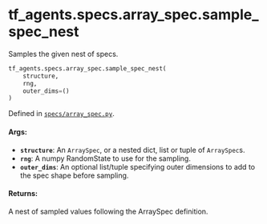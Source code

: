 <div itemscope itemtype="http://developers.google.com/ReferenceObject">
<meta itemprop="name" content="tf_agents.specs.array_spec.sample_spec_nest" />
<meta itemprop="path" content="Stable" />
</div>

# tf_agents.specs.array_spec.sample_spec_nest

Samples the given nest of specs.

``` python
tf_agents.specs.array_spec.sample_spec_nest(
    structure,
    rng,
    outer_dims=()
)
```



Defined in [`specs/array_spec.py`](https://github.com/tensorflow/agents/tree/master/tf_agents/specs/array_spec.py).

<!-- Placeholder for "Used in" -->

#### Args:

* <b>`structure`</b>: An `ArraySpec`, or a nested dict, list or tuple of `ArraySpec`s.
* <b>`rng`</b>: A numpy RandomState to use for the sampling.
* <b>`outer_dims`</b>: An optional list/tuple specifying outer dimensions to add to the
    spec shape before sampling.


#### Returns:

A nest of sampled values following the ArraySpec definition.